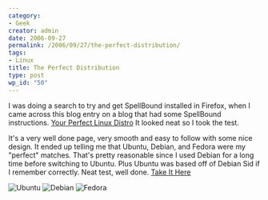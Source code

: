 ```yaml
---
category:
- Geek
creator: admin
date: 2006-09-27
permalink: /2006/09/27/the-perfect-distribution/
tags:
- Linux
title: The Perfect Distribution
type: post
wp_id: "50"
---
```


I was doing a search to try and get SpellBound installed in Firefox, when I came across this blog entry on a blog that had some SpellBound instructions. [Your Perfect Linux Distro](http://www.terminally-incoherent.com/blog/2005/08/29/your-perfect-linux-distro/)  It looked neat so I took the test.


It's a very well done page, very smooth and easy to follow with some nice design.  It ended up telling me that Ubuntu, Debian, and Fedora were my "perfect" matches.  That's pretty reasonable since I used Debian for a long time before switching to Ubuntu.  Plus Ubuntu was based off of Debian Sid if I remember correctly. Neat test, well done.  [Take It Here](http://www.zegeniestudios.net/ldc/index.php)


![Ubuntu](https://static.velvetcache.org/pages/2006/09/27/the-perfect-distribution/ubuntu.png)
![Debian](https://static.velvetcache.org/pages/2006/09/27/the-perfect-distribution/debian.png)
![Fedora](https://static.velvetcache.org/pages/2006/09/27/the-perfect-distribution/fedora.png)
